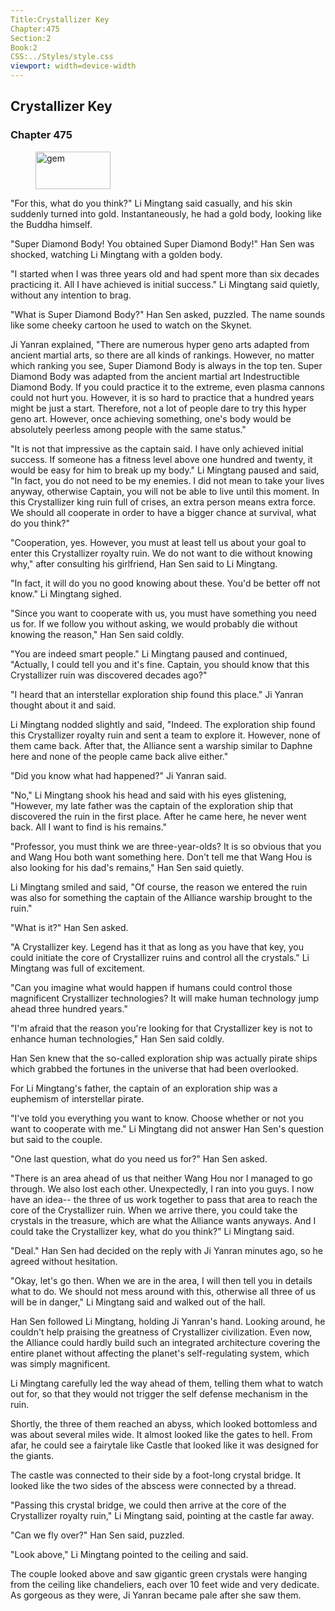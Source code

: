```yaml
---
Title:Crystallizer Key 
Chapter:475 
Section:2 
Book:2 
CSS:../Styles/style.css 
viewport: width=device-width
---
```

  
## Crystallizer Key
### Chapter 475
  
<figure>
	<img src="../Images/gem.gif" alt="gem" id="gem" width="120" height="60" />
</figure>
  

  
"For this, what do you think?" Li Mingtang said casually, and his skin suddenly turned into gold. Instantaneously, he had a gold body, looking like the Buddha himself.

"Super Diamond Body! You obtained Super Diamond Body!" Han Sen was shocked, watching Li Mingtang with a golden body.

"I started when I was three years old and had spent more than six decades practicing it. All I have achieved is initial success." Li Mingtang said quietly, without any intention to brag.

"What is Super Diamond Body?" Han Sen asked, puzzled. The name sounds like some cheeky cartoon he used to watch on the Skynet.

Ji Yanran explained, "There are numerous hyper geno arts adapted from ancient martial arts, so there are all kinds of rankings. However, no matter which ranking you see, Super Diamond Body is always in the top ten. Super Diamond Body was adapted from the ancient martial art Indestructible Diamond Body. If you could practice it to the extreme, even plasma cannons could not hurt you. However, it is so hard to practice that a hundred years might be just a start. Therefore, not a lot of people dare to try this hyper geno art. However, once achieving something, one's body would be absolutely peerless among people with the same status."

"It is not that impressive as the captain said. I have only achieved initial success. If someone has a fitness level above one hundred and twenty, it would be easy for him to break up my body." Li Mingtang paused and said, "In fact, you do not need to be my enemies. I did not mean to take your lives anyway, otherwise Captain, you will not be able to live until this moment. In this Crystallizer king ruin full of crises, an extra person means extra force. We should all cooperate in order to have a bigger chance at survival, what do you think?"

"Cooperation, yes. However, you must at least tell us about your goal to enter this Crystallizer royalty ruin. We do not want to die without knowing why," after consulting his girlfriend, Han Sen said to Li Mingtang.

"In fact, it will do you no good knowing about these. You'd be better off not know." Li Mingtang sighed.

"Since you want to cooperate with us, you must have something you need us for. If we follow you without asking, we would probably die without knowing the reason," Han Sen said coldly.

"You are indeed smart people." Li Mingtang paused and continued, "Actually, I could tell you and it's fine. Captain, you should know that this Crystallizer ruin was discovered decades ago?"

"I heard that an interstellar exploration ship found this place." Ji Yanran thought about it and said.

Li Mingtang nodded slightly and said, "Indeed. The exploration ship found this Crystallizer royalty ruin and sent a team to explore it. However, none of them came back. After that, the Alliance sent a warship similar to Daphne here and none of the people came back alive either."

"Did you know what had happened?" Ji Yanran said.

"No," Li Mingtang shook his head and said with his eyes glistening, "However, my late father was the captain of the exploration ship that discovered the ruin in the first place. After he came here, he never went back. All I want to find is his remains."

"Professor, you must think we are three-year-olds? It is so obvious that you and Wang Hou both want something here. Don't tell me that Wang Hou is also looking for his dad's remains," Han Sen said quietly.

Li Mingtang smiled and said, "Of course, the reason we entered the ruin was also for something the captain of the Alliance warship brought to the ruin."

"What is it?" Han Sen asked.

"A Crystallizer key. Legend has it that as long as you have that key, you could initiate the core of Crystallizer ruins and control all the crystals." Li Mingtang was full of excitement.

"Can you imagine what would happen if humans could control those magnificent Crystallizer technologies? It will make human technology jump ahead three hundred years."

"I'm afraid that the reason you're looking for that Crystallizer key is not to enhance human technologies," Han Sen said coldly.

Han Sen knew that the so-called exploration ship was actually pirate ships which grabbed the fortunes in the universe that had been overlooked.

For Li Mingtang's father, the captain of an exploration ship was a euphemism of interstellar pirate.

"I've told you everything you want to know. Choose whether or not you want to cooperate with me." Li Mingtang did not answer Han Sen's question but said to the couple.

"One last question, what do you need us for?" Han Sen asked.

"There is an area ahead of us that neither Wang Hou nor I managed to go through. We also lost each other. Unexpectedly, I ran into you guys. I now have an idea-- the three of us work together to pass that area to reach the core of the Crystallizer ruin. When we arrive there, you could take the crystals in the treasure, which are what the Alliance wants anyways. And I could take the Crystallizer key, what do you think?" Li Mingtang said.

"Deal." Han Sen had decided on the reply with Ji Yanran minutes ago, so he agreed without hesitation.

"Okay, let's go then. When we are in the area, I will then tell you in details what to do. We should not mess around with this, otherwise all three of us will be in danger," Li Mingtang said and walked out of the hall.

Han Sen followed Li Mingtang, holding Ji Yanran's hand. Looking around, he couldn't help praising the greatness of Crystallizer civilization. Even now, the Alliance could hardly build such an integrated architecture covering the entire planet without affecting the planet's self-regulating system, which was simply magnificent.

Li Mingtang carefully led the way ahead of them, telling them what to watch out for, so that they would not trigger the self defense mechanism in the ruin.

Shortly, the three of them reached an abyss, which looked bottomless and was about several miles wide. It almost looked like the gates to hell. From afar, he could see a fairytale like Castle that looked like it was designed for the giants.

The castle was connected to their side by a foot-long crystal bridge. It looked like the two sides of the abscess were connected by a thread.

"Passing this crystal bridge, we could then arrive at the core of the Crystallizer royalty ruin," Li Mingtang said, pointing at the castle far away.

"Can we fly over?" Han Sen said, puzzled.

"Look above," Li Mingtang pointed to the ceiling and said.

The couple looked above and saw gigantic green crystals were hanging from the ceiling like chandeliers, each over 10 feet wide and very dedicate. As gorgeous as they were, Ji Yanran became pale after she saw them.